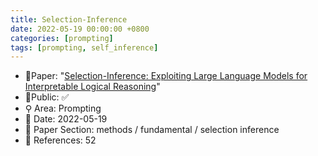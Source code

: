 ```yaml
---
title: Selection-Inference
date: 2022-05-19 00:00:00 +0800
categories: [prompting]
tags: [prompting, self_inference]
---
```


- 📙Paper: "[Selection-Inference: Exploiting Large Language Models for Interpretable Logical Reasoning](https://www.semanticscholar.org/paper/Selection-Inference%3A-Exploiting-Large-Language-for-Creswell-Shanahan/d48b29889241551e1ee6622fa78c3fa4159255dd)"
- 🔑Public: ✅
- ⚲ Area: Prompting
- 📅 Date: 2022-05-19
- 🔎 Paper Section: methods / fundamental / selection inference
- 📝 References: 52
